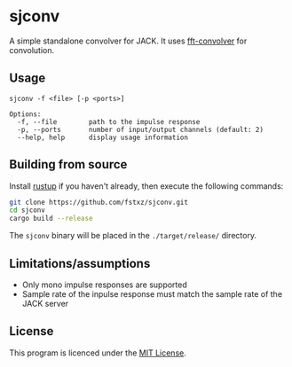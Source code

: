 # sjconv

A simple standalone convolver for JACK. It uses [fft-convolver](https://github.com/neodsp/fft-convolver) for convolution.

## Usage
```
sjconv -f <file> [-p <ports>]

Options:
  -f, --file        path to the impulse response
  -p, --ports       number of input/output channels (default: 2)
  --help, help      display usage information
```

## Building from source

Install [rustup](https://rustup.rs/) if you haven't already, then execute the following commands:

```sh
git clone https://github.com/fstxz/sjconv.git
cd sjconv
cargo build --release
```

The `sjconv` binary will be placed in the `./target/release/` directory.

## Limitations/assumptions

* Only mono impulse responses are supported
* Sample rate of the inpulse response must match the sample rate of the JACK server

## License

This program is licenced under the [MIT License](https://github.com/fstxz/sjconv/blob/master/LICENSE.txt).
